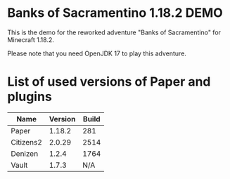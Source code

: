 # Banks of Sacramentino 1.18.2 DEMO

This is the demo for the reworked adventure "Banks of Sacramentino" for Minecraft 1.18.2.

Please note that you need OpenJDK 17 to play this adventure.

# List of used versions of Paper and plugins

| Name      | Version | Build |
| --------- | ------- | ----- |
| Paper     | 1.18.2  | 281   |
| Citizens2 | 2.0.29  | 2514  |
| Denizen   | 1.2.4   | 1764  |
| Vault     | 1.7.3   | N/A   |
